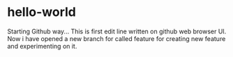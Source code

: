 # hello-world
Starting Github way...
This is first edit line written on github web browser UI.
Now i have opened a new branch for called feature for creating new feature and experimenting on it.

